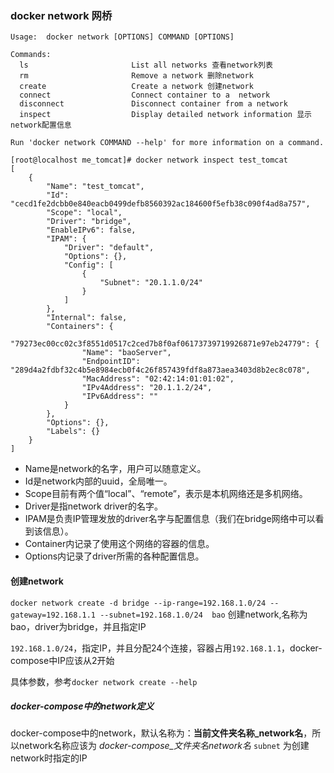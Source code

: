 ### docker network 网桥

```
Usage:  docker network [OPTIONS] COMMAND [OPTIONS]

Commands:
  ls                       List all networks 查看network列表
  rm                       Remove a network 删除network
  create                   Create a network 创建network
  connect                  Connect container to a  network
  disconnect               Disconnect container from a network
  inspect                  Display detailed network information 显示network配置信息

Run 'docker network COMMAND --help' for more information on a command.
```

```
[root@localhost me_tomcat]# docker network inspect test_tomcat
[
    {
        "Name": "test_tomcat",
        "Id": "cecd1fe2dcbb0e840eacb0499defb8560392ac184600f5efb38c090f4ad8a757",
        "Scope": "local",
        "Driver": "bridge",
        "EnableIPv6": false,
        "IPAM": {
            "Driver": "default",
            "Options": {},
            "Config": [
                {
                    "Subnet": "20.1.1.0/24"
                }
            ]
        },
        "Internal": false,
        "Containers": {
            "79273ec00cc02c3f8551d0517c2ced7b8f0af06173739719926871e97eb24779": {
                "Name": "baoServer",
                "EndpointID": "289d4a2fdbf32c4b5e8984ecb0f4c26f857439fdf8a873aea3403d8b2ec8c078",
                "MacAddress": "02:42:14:01:01:02",
                "IPv4Address": "20.1.1.2/24",
                "IPv6Address": ""
            }
        },
        "Options": {},
        "Labels": {}
    }
]
```

- Name是network的名字，用户可以随意定义。
- Id是network内部的uuid，全局唯一。
- Scope目前有两个值“local”、“remote”，表示是本机网络还是多机网络。
- Driver是指network driver的名字。
- IPAM是负责IP管理发放的driver名字与配置信息（我们在bridge网络中可以看到该信息）。
- Container内记录了使用这个网络的容器的信息。
- Options内记录了driver所需的各种配置信息。

#### 创建network

`docker network create -d bridge --ip-range=192.168.1.0/24 --gateway=192.168.1.1 --subnet=192.168.1.0/24  bao`
创建network,名称为bao，driver为bridge，并且指定IP

`192.168.1.0/24`，指定IP，并且分配24个连接，容器占用`192.168.1.1`，docker-compose中IP应该从2开始

具体参数，参考`docker network create --help`

##### docker-compose中的network定义

docker-compose中的network，默认名称为：**当前文件夹名称_network名**，所以network名称应该为 _docker-compose_文件夹名network名_
`subnet` 为创建network时指定的IP
